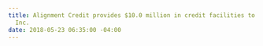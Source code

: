 ```yaml
---
title: Alignment Credit provides $10.0 million in credit facilities to Larada Sciences,
  Inc.
date: 2018-05-23 06:35:00 -04:00
---
```


